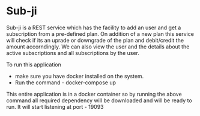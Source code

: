 # Sub-ji

Sub-ji is a REST service which has the facility to add an user and get a subscription from a pre-defined plan. 
On addition of a new plan this service will check if its an uprade or downgrade of the plan and debit/credit the amount accorndingly.
We can also view the user and the details about the active subscriptions and all subscriptions by the user.

To run this application 
- make sure you have docker installed on the system.
- Run the command - docker-compose up

This entire application is in a docker container so by running the above command all required dependency will be downloaded and will be ready to run.
It will start listening at port - 19093

